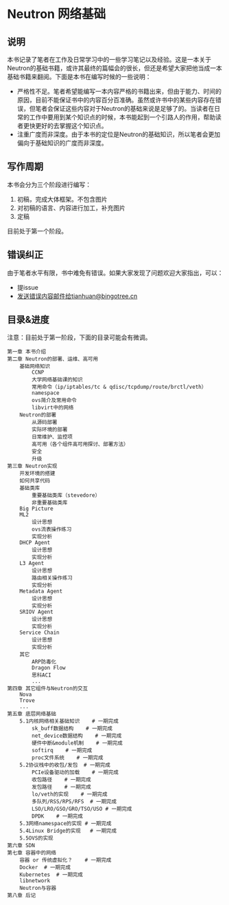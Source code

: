 # Neutron 网络基础

## 说明

本书记录了笔者在工作及日常学习中的一些学习笔记以及经验。这是一本关于Neutron的基础书籍，或许其最终的篇幅会的很长，但还是希望大家把他当成一本基础书籍来翻阅。下面是本书在编写时候的一些说明：

* 严格性不足。笔者希望能编写一本内容严格的书籍出来，但由于能力、时间的原因，目前不能保证书中的内容百分百准确。虽然或许书中的某些内容存在错误，但笔者会保证这些内容对于Neutron的基础来说是足够了的。当读者在日常的工作中要用到某个知识点的时候，本书能起到一个引路人的作用，帮助读者更快更好的去掌握这个知识点。
* 注重广度而非深度。由于本书的定位是Neutron的基础知识，所以笔者会更加偏向于基础知识的广度而非深度。

## 写作周期

本书会分为三个阶段进行编写：

1. 初稿，完成大体框架。不包含图片
2. 对初稿的语言、内容进行加工，补充图片
3. 定稿

目前处于第一个阶段。

## 错误纠正

由于笔者水平有限，书中难免有错误。如果大家发现了问题欢迎大家指出，可以：

* 提issue
* 发送错误内容邮件给tianhuan@bingotree.cn

## 目录&进度

注意：目前处于第一阶段，下面的目录可能会有微调。

```
第一章 本书介绍
第二章 Neutron的部署、运维、高可用
    基础网络知识
        CCNP
        大学网络基础课的知识
        常用命令（ip/iptables/tc & qdisc/tcpdump/route/brctl/veth）
        namespace
        ovs简介及常用命令
        libvirt中的网络
    Neutron的部署
        从源码部署
        实际环境的部署
        日常维护、监控项
        高可用（各个组件高可用探讨、部署方法）
        安全
        升级
第三章 Neutron实现
    开发环境的搭建
    如何共享代码
    基础类库
        重要基础类库（stevedore）
        非重要基础类库
    Big Picture
    ML2
        设计思想
        ovs流表操作练习
        实现分析
    DHCP Agent
        设计思想
        实现分析
    L3 Agent
        设计思想
        路由相关操作练习
        实现分析
    Metadata Agent
        设计思想
        实现分析
    SRIOV Agent
        设计思想
        实现分析
    Service Chain
        设计思想
        实现分析
    其它
        ARP防毒化
        Dragon Flow
        思科ACI
        ...
第四章 其它组件与Neutron的交互
    Nova
    Trove
    ...
第五章 底层网络基础
    5.1内核网络相关基础知识    # 一期完成
        sk_buff数据结构    # 一期完成
        net_device数据结构    # 一期完成
        硬件中断&module机制    # 一期完成
        softirq    # 一期完成
        proc文件系统    # 一期完成
    5.2协议栈中的收包/发包  # 一期完成
        PCIe设备驱动的加载    # 一期完成
        收包路径    # 一期完成
        发包路径    # 一期完成
        lo/veth的实现    # 一期完成
        多队列/RSS/RPS/RFS  # 一期完成
        LSO/LRO/GSO/GRO/TSO/USO # 一期完成
        DPDK    # 一期完成
    5.3网络namespace的实现 # 一期完成
    5.4Linux Bridge的实现   # 一期完成
    5.5OVS的实现
第六章 SDN
第七章 容器中的网络
    容器 or 传统虚拟化？    # 一期完成
    Docker  # 一期完成
    Kubernetes  # 一期完成
    libnetwork
    Neutron与容器
第八章 后记
```


